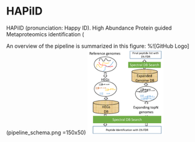 # HAPiID
HAPiID (pronunciation: Happy ID). High Abundance Protein guided Metaproteomics identification (


An overview of the pipeline is summarized in this figure:
%![GitHub Logo](pipeline_schema.png =150x50)
<img src="pipeline_schema.png" width="40%"/>
